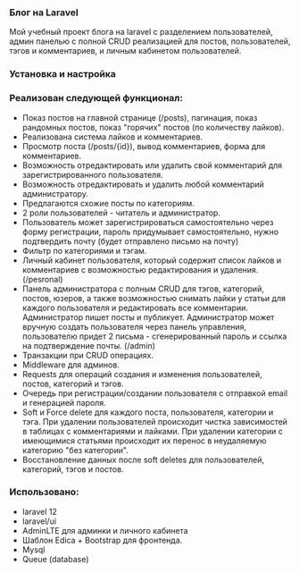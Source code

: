 ### Блог на Laravel
Мой учебный проект блога на laravel с разделением пользователей, админ панелью с полной CRUD реализацией для постов, пользователей, тэгов и комментариев, и личным кабинетом пользователей. 

### Установка и настройка

### Реализован следующей функционал:
- Показ постов на главной странице (/posts), пагинация, показ рандомных постов, показ "горячих" постов (по количеству лайков).
- Реализована система лайков и комментариев.
- Просмотр поста (/posts/{id}), вывод комментариев, форма для комментариев.
- Возможность отредактировать или удалить свой комментарий для зарегистрированного пользователя.
- Возможность отредактировать и удалить любой комментарий администратору.
- Предлагаются схожие посты по категориям.
- 2 роли пользователей - читатель и администратор.
- Пользователь может зарегистрироваться самостоятельно через форму регистрации, пароль придумывает самостоятельно, нужно подтвердить почту (будет отправлено письмо на почту)
- Фильтр по категориями и тэгам.
- Личный кабинет пользователя, который содержит список лайков и комментариев с возможностью редактирования и удаления. (/pesronal)
- Панель администратора с полным CRUD для тэгов, категорий, постов, юзеров, а также возможностью снимать лайки у статьи для каждого пользователя и редактировать все комментарии. Администратор пишет посты и публикует. Администратор может вручную создать пользователя через панель управления, пользователю придет 2 письма - сгенерированный пароль и ссылка на подтверждение почты. (/admin)
- Транзакции при CRUD операциях.
- Middleware для админов.
- Requests для операций создания и изменения пользователей, постов, категорий и тэгов.
- Очередь при регистрации/создании пользователя с отправкой email и генерацией пароля.
- Soft и Force delete для каждого поста, пользователя, категории и тэга. При удалении пользователей происходит чистка зависимостей в таблицах с комментариями и лайками. При удалении категории с имеющимися статьями происходит их перенос в неудаляемую категорию "без категории". 
- Восстановление данных после soft deletes для пользователей, категорий, тэгов и постов. 

### Использовано:
- laravel 12
- laravel/ui
- AdminLTE для админки и личного кабинета
- Шаблон Еdica + Bootstrap для фронтенда.
- Mysql
- Queue (database)
